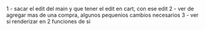 1 - sacar el edit del main  y que tener el edit en cart, con ese edit 
2 - ver de agregar mas de una compra, algunos pequenios cambios necesarios
3 - ver si renderizar en 2 funciones de si
